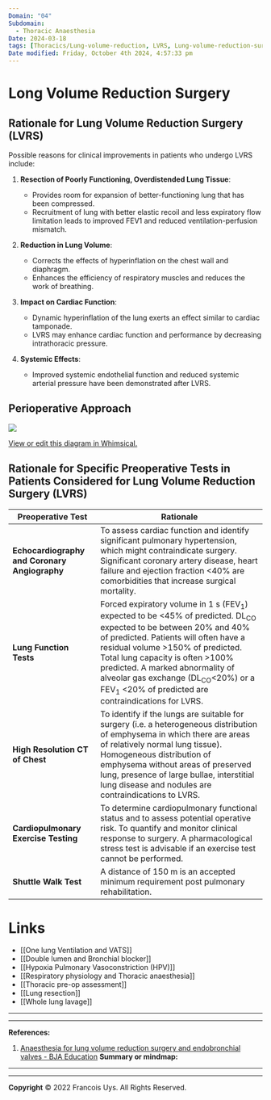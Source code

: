 ```yaml
---
Domain: "04"
Subdomain:
  - Thoracic Anaesthesia
Date: 2024-03-18
tags: [Thoracics/Lung-volume-reduction, LVRS, Lung-volume-reduction-surgery]
Date modified: Friday, October 4th 2024, 4:57:33 pm
---
```


# Long Volume Reduction Surgery

## Rationale for Lung Volume Reduction Surgery (LVRS)

Possible reasons for clinical improvements in patients who undergo LVRS include:

1. **Resection of Poorly Functioning, Overdistended Lung Tissue**:
   - Provides room for expansion of better-functioning lung that has been compressed.
   - Recruitment of lung with better elastic recoil and less expiratory flow limitation leads to improved FEV1 and reduced ventilation-perfusion mismatch.

2. **Reduction in Lung Volume**:
   - Corrects the effects of hyperinflation on the chest wall and diaphragm.
   - Enhances the efficiency of respiratory muscles and reduces the work of breathing.

3. **Impact on Cardiac Function**:
   - Dynamic hyperinflation of the lung exerts an effect similar to cardiac tamponade.
   - LVRS may enhance cardiac function and performance by decreasing intrathoracic pressure.

4. **Systemic Effects**:
   - Improved systemic endothelial function and reduced systemic arterial pressure have been demonstrated after LVRS.

## Perioperative Approach

![](Pasted%20image%2020240701191123.png)

[View or edit this diagram in Whimsical.](https://whimsical.com/perioperative-approach-for-lung-reduction-surgery-8LwRKC2oC8HMQpgGiGUPvH?ref=chatgpt)

## Rationale for Specific Preoperative Tests in Patients Considered for Lung Volume Reduction Surgery (LVRS)

| Preoperative Test                             | Rationale                                                                                                                                                                                                                                                                                                                                                                                                    |
| --------------------------------------------- | ------------------------------------------------------------------------------------------------------------------------------------------------------------------------------------------------------------------------------------------------------------------------------------------------------------------------------------------------------------------------------------------------------------ |
| **Echocardiography and Coronary Angiography** | To assess cardiac function and identify significant pulmonary hypertension, which might contraindicate surgery. Significant coronary artery disease, heart failure and ejection fraction <40% are comorbidities that increase surgical mortality.                                                                                                                                                            |
| **Lung Function Tests**                       | Forced expiratory volume in 1 s (FEV<sub>1</sub>) expected to be <45% of predicted. DL<sub>CO</sub> expected to be between 20% and 40% of predicted. Patients will often have a residual volume >150% of predicted. Total lung capacity is often >100% predicted. A marked abnormality of alveolar gas exchange (DL<sub>CO</sub><20%) or a FEV<sub>1</sub> <20% of predicted are contraindications for LVRS. |
| **High Resolution CT of Chest**               | To identify if the lungs are suitable for surgery (i.e. a heterogeneous distribution of emphysema in which there are areas of relatively normal lung tissue). Homogeneous distribution of emphysema without areas of preserved lung, presence of large bullae, interstitial lung disease and nodules are contraindications to LVRS.                                                                           |
| **Cardiopulmonary Exercise Testing**          | To determine cardiopulmonary functional status and to assess potential operative risk. To quantify and monitor clinical response to surgery. A pharmacological stress test is advisable if an exercise test cannot be performed.                                                                                                                                                                             |
| **Shuttle Walk Test**                         | A distance of 150 m is an accepted minimum requirement post pulmonary rehabilitation.                                                                                                                                                                                                                                                                                                                        |

# Links
- [[One lung Ventilation and VATS]]
- [[Double lumen and Bronchial blocker]]
- [[Hypoxia Pulmonary Vasoconstriction (HPV)]]
- [[Respiratory physiology and Thoracic anaesthesia]]
- [[Thoracic pre-op assessment]]
- [[Lung resection]]
- [[Whole lung lavage]]

---

---
**References:**  

1. [Anaesthesia for lung volume reduction surgery and endobronchial valves - BJA Education](https://www.bjaed.org/article/S2058-5349(18)30049-0/fulltext)
**Summary or mindmap:**

---------------------------------------------------------------------------------------------
---
**Copyright**
© 2022 Francois Uys. All Rights Reserved.